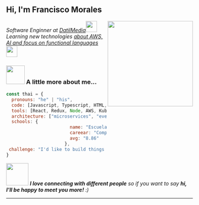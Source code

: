 <h2> Hi, I'm Francisco Morales</h2>
<img align='right' src="https://images-wixmp-ed30a86b8c4ca887773594c2.wixmp.com/f/8059d9e4-fcf2-40c7-99cc-d440b8b528c0/ddp2uds-73ddd6b2-a1fd-434f-a3c2-932254059636.gif?token=eyJ0eXAiOiJKV1QiLCJhbGciOiJIUzI1NiJ9.eyJzdWIiOiJ1cm46YXBwOjdlMGQxODg5ODIyNjQzNzNhNWYwZDQxNWVhMGQyNmUwIiwiaXNzIjoidXJuOmFwcDo3ZTBkMTg4OTgyMjY0MzczYTVmMGQ0MTVlYTBkMjZlMCIsIm9iaiI6W1t7InBhdGgiOiJcL2ZcLzgwNTlkOWU0LWZjZjItNDBjNy05OWNjLWQ0NDBiOGI1MjhjMFwvZGRwMnVkcy03M2RkZDZiMi1hMWZkLTQzNGYtYTNjMi05MzIyNTQwNTk2MzYuZ2lmIn1dXSwiYXVkIjpbInVybjpzZXJ2aWNlOmZpbGUuZG93bmxvYWQiXX0.NFY7mhW131XuAF3PI7E6WfGJh7eiSMD-Wtlbe6uhTVc" width="230">
<p><em>Software Enginner at <a href="http://www.unb.br">DatilMedia</a><img src="https://media.giphy.com/media/fYSnHlufseco8Fh93Z/giphy.gif" width="30"></br>Learning new technologies <a href="https://www.thoughtworks.com">about AWS, AI and focus on functional languages</a><img src="https://media.giphy.com/media/WUlplcMpOCEmTGBtBW/giphy.gif" width="30"> 
</em></p>

### <img src="https://www.encuentos.com/wp-content/uploads/2015/06/raton-ton-ton-1.gif" width="50"> A little more about me...  

```javascript
const thai = {
  pronouns: "he" | "his",
  code: [Javascript, Typescript, HTML, CSS, Ruby, Python, Java, Clojure, C#, C/C++],
  tools: [React, Redux, Node, AWS, Kubernetes, Azure, Docker],
  architecture: ["microservices", "event-driven", "design system pattern"],
  schools: {
                        name: "Escuela Superior Politecnica del Litoral",
                        careear: "Computer Science",
                        avg: "8.86"
                      },
 challenge: "I'd like to build things but I love manage it."
}
```

<img src="https://avatars.githubusercontent.com/u/51379487?s=400&u=472553d9d48c837a31a4657637a9371175856403&v=4" width="60"> <em><b>I love connecting with different people</b> so if you want to say <b>hi, I'll be happy to meet you more!</b> :)</em>

---
